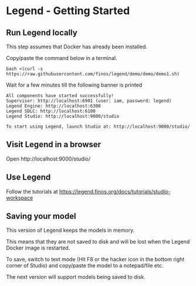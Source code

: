 
# Legend - Getting Started

## Run Legend locally

This step assumes that Docker has already been installed.

Copy/paste the command below in a terminal. 

```
bash <(curl -s https://raw.githubusercontent.com/finos/legend/demo/demo/demo1.sh)
```

Wait for a few minutes till the following banner is printed

```
All components have started successfully!
Supervisor: http://localhost:6901 (user: iam, password: legend)
Legend Engine: http://localhost:6300
Legend SDLC: http://localhost:6100
Legend Studio: http://localhost:9000/studio

To start using Legend, launch Studio at: http://localhost:9000/studio/
```

## Visit Legend in a browser 

Open http://localhost:9000/studio/

## Use Legend 

Follow the tutorials at https://legend.finos.org/docs/tutorials/studio-workspace

## Saving your model 

This version of Legend keeps the models in memory.

This means that they are not saved to disk and will be lost when the Legend Docker image is restarted. 

To save, switch to text mode (Hit F8 or the hacker icon in the bottom right corner of Studio) and copy/paste the model to a notepad/file etc.

The next version will support models being saved to disk.

